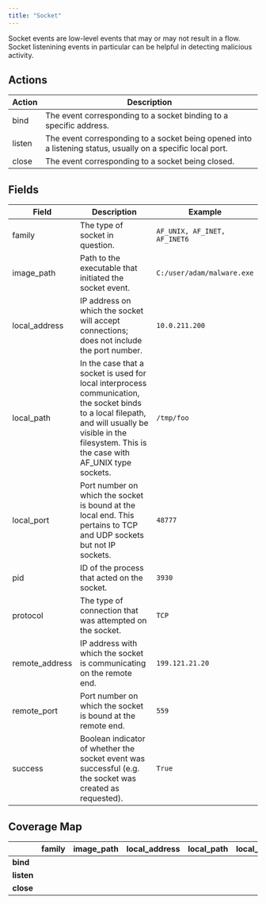 ```yaml
---
title: "Socket"
---
```


Socket events are low-level events that may or may not result in a flow. Socket listenining events in particular can be helpful in detecting malicious activity.

## Actions

|Action|Description|
|---|---|
|bind|The event corresponding to a socket binding to a specific address.
|listen|The event corresponding to a socket being opened into a listening status, usually on a specific local port.|
|close|The event corresponding to a socket being closed.|

## Fields

|Field|Description|Example|
|---|---|---|
|family|The type of socket in question.|`AF_UNIX, AF_INET, AF_INET6`|
|image_path|Path to the executable that initiated the socket event.|`C:/user/adam/malware.exe`|
|local_address|IP address on which the socket will accept connections; does not include the port number.|`10.0.211.200`|
|local_path|In the case that a socket is used for local interprocess communication, the socket binds to a local filepath, and will usually be visible in the filesystem. This is the case with AF_UNIX type sockets.|`/tmp/foo`|
|local_port|Port number on which the socket is bound at the local end. This pertains to TCP and UDP sockets but not IP sockets.|`48777`|
|pid|ID of the process that acted on the socket.|`3930`|
|protocol|The type of connection that was attempted on the socket.|`TCP`|
|remote_address|IP address with which the socket is communicating on the remote end.|`199.121.21.20`|
|remote_port|Port number on which the socket is bound at the remote end.|`559`|
|success|Boolean indicator of whether the socket event was successful (e.g. the socket was created as requested).|`True`|

## Coverage Map

| | **family** | **image_path** | **local_address** | **local_path** | **local_port** | **pid** | **protocol** | **remote_address** | **remote_port** | **success** |
|---|---|---|---|---|---|---|---|---|---|---|
| **bind** | | | | | | | | | |
| **listen** | | | | | | | | | | 
| **close** | | | | | | | | | | 
